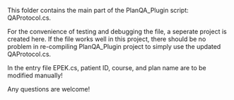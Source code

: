 This folder contains the main part of the PlanQA_Plugin script: QAProtocol.cs.

For the convenience of testing and debugging the file, a seperate project is created here. If the file works well in this project, there should be no problem in re-compiling PlanQA_Plugin project to simply use the updated QAProtocol.cs.

In the entry file EPEK.cs, patient ID, course, and plan name are to be modified manually!

Any questions are welcome!

